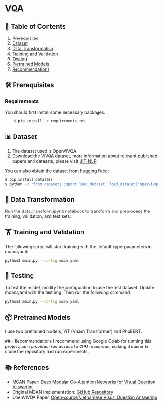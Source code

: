 # VQA

## 📑 Table of Contents
1. [Prerequisites](#Prerequisites)
2. [Dataset](#Dataset)
3. [Data Transformation](#Data-Transformation)
4. [Training and Validation](#Training-and-Validation)
5. [Testing](#Testing)
6. [Pretrained Models](#Pretrained-models)
7. [Recommendations](#Recommendations)

## 🛠️ Prerequisites

### Requirements

You should first install some necessary packages.

```bash
    $ pip install -r requirements.txt
```

## 📊 Dataset

1. The dataset used is OpenViVQA.
2. Download the ViVQA dataset, more information about relevant published papers and datasets, please visit [UIT-NLP](http://nlp.uit.edu.vn).

You can also obtain the dataset from Hugging Face:

```bash
$ pip install datasets
$ python -c "from datasets import load_dataset; load_dataset('openvivqa')"
```

## 🔄 Data Transformation
Run the data_transform.ipynb notebook to transform and preprocess the training, validation, and test sets:

## 🏋️ Training and Validation
The following script will start training with the default hyperparameters in mcan.yaml:

```bash
python3 main.py --config mcan.yaml
```
## 🧪 Testing
To test the model, modify the configuration to use the test dataset. Update mcan.yaml with the test img.
Then run the following command:

``` bash
python3 main.py --config mcan.yaml
```
## 📦 Pretrained Models
I use two pretrained models, ViT (Vision Transformer) and PhoBERT.

##💡 Recommendations
I recommend using Google Colab for running this project, as it provides free access to GPU resources, making it easier to clone the repository and run experiments.


## 📚 References

- MCAN Paper: [Deep Modular Co-Attention Networks for Visual Question Answering](https://openaccess.thecvf.com/content_CVPR_2019/html/Yu_Deep_Modular_Co-Attention_Networks_for_Visual_Question_Answering_CVPR_2019_paper.html)
- Original MCAN Implementation: [GitHub Repository](https://github.com/MILVLG/mcan-vqa)
- OpenViVQA Paper: [Open-source Vietnamese Visual Question Answering](https://aclanthology.org/2021.paclic-1.72/)
